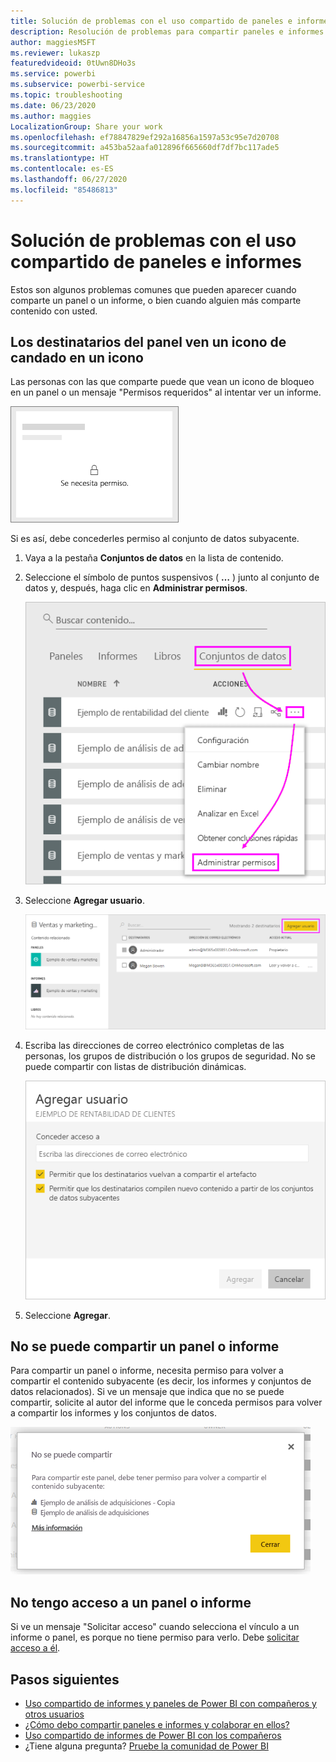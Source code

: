 ```yaml
---
title: Solución de problemas con el uso compartido de paneles e informes
description: Resolución de problemas para compartir paneles e informes de Power BI con colegas dentro y fuera de su organización.
author: maggiesMSFT
ms.reviewer: lukaszp
featuredvideoid: 0tUwn8DHo3s
ms.service: powerbi
ms.subservice: powerbi-service
ms.topic: troubleshooting
ms.date: 06/23/2020
ms.author: maggies
LocalizationGroup: Share your work
ms.openlocfilehash: ef78847829ef292a16856a1597a53c95e7d20708
ms.sourcegitcommit: a453ba52aafa012896f665660df7df7bc117ade5
ms.translationtype: HT
ms.contentlocale: es-ES
ms.lasthandoff: 06/27/2020
ms.locfileid: "85486813"
---
```

# <a name="troubleshoot-sharing-dashboards-and-reports"></a>Solución de problemas con el uso compartido de paneles e informes

Estos son algunos problemas comunes que pueden aparecer cuando comparte un panel o un informe, o bien cuando alguien más comparte contenido con usted. 

## <a name="dashboard-recipients-see-a-lock-icon-in-a-tile"></a>Los destinatarios del panel ven un icono de candado en un icono

Las personas con las que comparte puede que vean un icono de bloqueo en un panel o un mensaje "Permisos requeridos" al intentar ver un informe.

![Icono de bloqueo de Power BI](media/service-share-dashboards/power-bi-locked_tile_small.png)

Si es así, debe concederles permiso al conjunto de datos subyacente.

1. Vaya a la pestaña **Conjuntos de datos** en la lista de contenido.

1. Seleccione el símbolo de puntos suspensivos ( **…** ) junto al conjunto de datos y, después, haga clic en **Administrar permisos**.

    ![Administrar permisos](media/service-share-dashboards/power-bi-sharing-manage-permissions.png)

1. Seleccione **Agregar usuario**.

    ![Seleccionar Agregar usuario](media/service-share-dashboards/power-bi-share-dataset-add-user.png)

1. Escriba las direcciones de correo electrónico completas de las personas, los grupos de distribución o los grupos de seguridad. No se puede compartir con listas de distribución dinámicas.

    ![Agregar direcciones de correo electrónico](media/service-share-dashboards/power-bi-add-user-dataset.png)

1. Seleccione **Agregar**.

## <a name="i-cant-share-a-dashboard-or-report"></a>No se puede compartir un panel o informe

Para compartir un panel o informe, necesita permiso para volver a compartir el contenido subyacente (es decir, los informes y conjuntos de datos relacionados). Si ve un mensaje que indica que no se puede compartir, solicite al autor del informe que le conceda permisos para volver a compartir los informes y los conjuntos de datos.

![Mensaje "No se puede compartir"](media/service-share-dashboards/power-bi-sharing-unable-to-share.png)

## <a name="i-dont-have-access-to-a-dashboard-or-report"></a>No tengo acceso a un panel o informe

Si ve un mensaje "Solicitar acceso" cuando selecciona el vínculo a un informe o panel, es porque no tiene permiso para verlo. Debe [solicitar acceso a él](service-request-access.md).

## <a name="next-steps"></a>Pasos siguientes

- [Uso compartido de informes y paneles de Power BI con compañeros y otros usuarios](service-share-dashboards.md)
- [¿Cómo debo compartir paneles e informes y colaborar en ellos?](service-how-to-collaborate-distribute-dashboards-reports.md)
-  [Uso compartido de informes de Power BI con los compañeros](service-share-reports.md)
- ¿Tiene alguna pregunta? [Pruebe la comunidad de Power BI](https://community.powerbi.com/)
